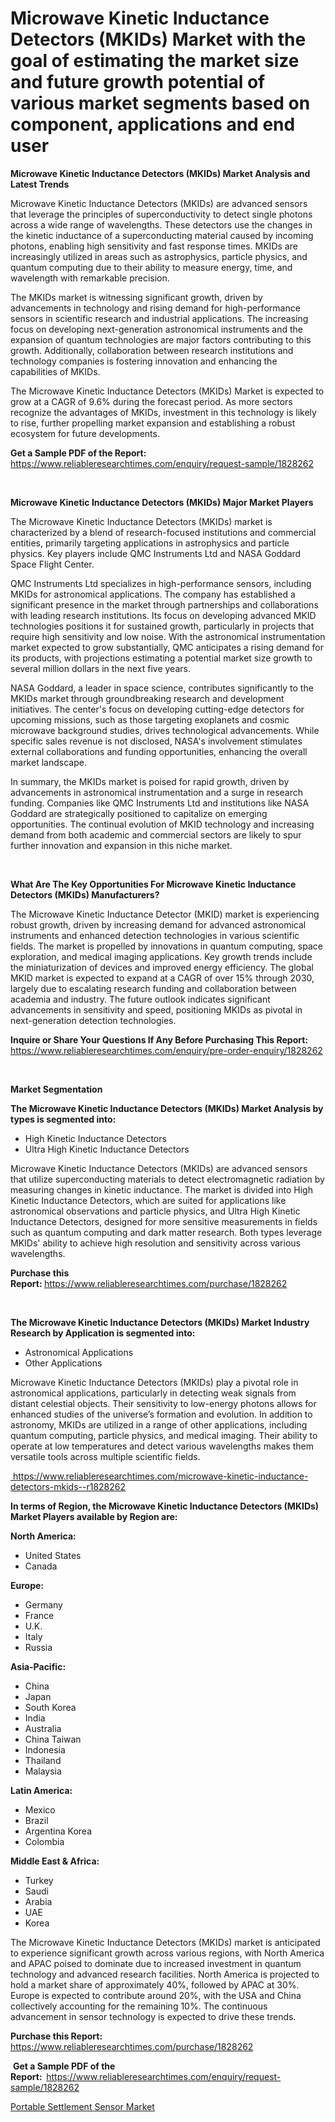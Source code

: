 <p><h1>Microwave Kinetic Inductance Detectors (MKIDs) Market with the goal of estimating the market size and future growth potential of various market segments based on component, applications and end user</h1></p><p><strong>Microwave Kinetic Inductance Detectors (MKIDs) Market Analysis and Latest Trends</strong></p>
<p><p>Microwave Kinetic Inductance Detectors (MKIDs) are advanced sensors that leverage the principles of superconductivity to detect single photons across a wide range of wavelengths. These detectors use the changes in the kinetic inductance of a superconducting material caused by incoming photons, enabling high sensitivity and fast response times. MKIDs are increasingly utilized in areas such as astrophysics, particle physics, and quantum computing due to their ability to measure energy, time, and wavelength with remarkable precision.</p><p>The MKIDs market is witnessing significant growth, driven by advancements in technology and rising demand for high-performance sensors in scientific research and industrial applications. The increasing focus on developing next-generation astronomical instruments and the expansion of quantum technologies are major factors contributing to this growth. Additionally, collaboration between research institutions and technology companies is fostering innovation and enhancing the capabilities of MKIDs.</p><p>The Microwave Kinetic Inductance Detectors (MKIDs) Market is expected to grow at a CAGR of 9.6% during the forecast period. As more sectors recognize the advantages of MKIDs, investment in this technology is likely to rise, further propelling market expansion and establishing a robust ecosystem for future developments.</p></p>
<p><strong>Get a Sample PDF of the Report:&nbsp;</strong> <a href="https://www.reliableresearchtimes.com/enquiry/request-sample/1828262?utm_campaign=2096&utm_medium=2&utm_source=Github&utm_content=ia&utm_term=13022025&utm_id=microwave-kinetic-inductance-detectors-mkids">https://www.reliableresearchtimes.com/enquiry/request-sample/1828262</a></p>
<p>&nbsp;</p>
<p><strong>Microwave Kinetic Inductance Detectors (MKIDs) Major Market Players</strong></p>
<p><p>The Microwave Kinetic Inductance Detectors (MKIDs) market is characterized by a blend of research-focused institutions and commercial entities, primarily targeting applications in astrophysics and particle physics. Key players include QMC Instruments Ltd and NASA Goddard Space Flight Center.</p><p>QMC Instruments Ltd specializes in high-performance sensors, including MKIDs for astronomical applications. The company has established a significant presence in the market through partnerships and collaborations with leading research institutions. Its focus on developing advanced MKID technologies positions it for sustained growth, particularly in projects that require high sensitivity and low noise. With the astronomical instrumentation market expected to grow substantially, QMC anticipates a rising demand for its products, with projections estimating a potential market size growth to several million dollars in the next five years.</p><p>NASA Goddard, a leader in space science, contributes significantly to the MKIDs market through groundbreaking research and development initiatives. The center's focus on developing cutting-edge detectors for upcoming missions, such as those targeting exoplanets and cosmic microwave background studies, drives technological advancements. While specific sales revenue is not disclosed, NASA's involvement stimulates external collaborations and funding opportunities, enhancing the overall market landscape.</p><p>In summary, the MKIDs market is poised for rapid growth, driven by advancements in astronomical instrumentation and a surge in research funding. Companies like QMC Instruments Ltd and institutions like NASA Goddard are strategically positioned to capitalize on emerging opportunities. The continual evolution of MKID technology and increasing demand from both academic and commercial sectors are likely to spur further innovation and expansion in this niche market.</p></p>
<p>&nbsp;</p>
<p><strong>What Are The Key Opportunities For Microwave Kinetic Inductance Detectors (MKIDs) Manufacturers?</strong></p>
<p><p>The Microwave Kinetic Inductance Detector (MKID) market is experiencing robust growth, driven by increasing demand for advanced astronomical instruments and enhanced detection technologies in various scientific fields. The market is propelled by innovations in quantum computing, space exploration, and medical imaging applications. Key growth trends include the miniaturization of devices and improved energy efficiency. The global MKID market is expected to expand at a CAGR of over 15% through 2030, largely due to escalating research funding and collaboration between academia and industry. The future outlook indicates significant advancements in sensitivity and speed, positioning MKIDs as pivotal in next-generation detection technologies.</p></p>
<p><strong>Inquire or Share Your Questions If Any Before Purchasing This Report:</strong> <a href="https://www.reliableresearchtimes.com/enquiry/pre-order-enquiry/1828262?utm_campaign=2096&utm_medium=2&utm_source=Github&utm_content=ia&utm_term=13022025&utm_id=microwave-kinetic-inductance-detectors-mkids">https://www.reliableresearchtimes.com/enquiry/pre-order-enquiry/1828262</a></p>
<p>&nbsp;</p>
<p><strong>Market Segmentation</strong></p>
<p><strong>The Microwave Kinetic Inductance Detectors (MKIDs) Market Analysis by types is segmented into:</strong></p>
<p><ul><li>High Kinetic Inductance Detectors</li><li>Ultra High Kinetic Inductance Detectors</li></ul></p>
<p><p>Microwave Kinetic Inductance Detectors (MKIDs) are advanced sensors that utilize superconducting materials to detect electromagnetic radiation by measuring changes in kinetic inductance. The market is divided into High Kinetic Inductance Detectors, which are suited for applications like astronomical observations and particle physics, and Ultra High Kinetic Inductance Detectors, designed for more sensitive measurements in fields such as quantum computing and dark matter research. Both types leverage MKIDs' ability to achieve high resolution and sensitivity across various wavelengths.</p></p>
<p><strong>Purchase this Report:&nbsp;</strong><a href="https://www.reliableresearchtimes.com/purchase/1828262?utm_campaign=2096&utm_medium=2&utm_source=Github&utm_content=ia&utm_term=13022025&utm_id=microwave-kinetic-inductance-detectors-mkids">https://www.reliableresearchtimes.com/purchase/1828262</a></p>
<p>&nbsp;</p>
<p><strong>The Microwave Kinetic Inductance Detectors (MKIDs) Market Industry Research by Application is segmented into:</strong></p>
<p><ul><li>Astronomical Applications</li><li>Other Applications</li></ul></p>
<p><p>Microwave Kinetic Inductance Detectors (MKIDs) play a pivotal role in astronomical applications, particularly in detecting weak signals from distant celestial objects. Their sensitivity to low-energy photons allows for enhanced studies of the universe’s formation and evolution. In addition to astronomy, MKIDs are utilized in a range of other applications, including quantum computing, particle physics, and medical imaging. Their ability to operate at low temperatures and detect various wavelengths makes them versatile tools across multiple scientific fields.</p></p>
<p><a href="https://www.reliableresearchtimes.com/microwave-kinetic-inductance-detectors-mkids--r1828262?utm_campaign=2096&utm_medium=2&utm_source=Github&utm_content=ia&utm_term=13022025&utm_id=microwave-kinetic-inductance-detectors-mkids">&nbsp;https://www.reliableresearchtimes.com/microwave-kinetic-inductance-detectors-mkids--r1828262</a></p>
<p><strong>In terms of Region, the Microwave Kinetic Inductance Detectors (MKIDs) Market Players available by Region are:</strong></p>
<p>
    <p> <strong> North America: </strong>
        <ul>
            <li>United States</li>
            <li>Canada</li>
        </ul>
        </p> 
    <p> <strong> Europe: </strong>
        <ul>
            <li>Germany</li>
            <li>France</li>
            <li>U.K.</li>
            <li>Italy</li>
            <li>Russia</li>
        </ul>
        </p> 
    <p> <strong> Asia-Pacific: </strong>
        <ul>
            <li>China</li>
            <li>Japan</li>
            <li>South Korea</li>
            <li>India</li>
            <li>Australia</li>
            <li>China Taiwan</li>
            <li>Indonesia</li>
            <li>Thailand</li>
            <li>Malaysia</li>
        </ul>
        </p> 
    <p> <strong> Latin America: </strong>
        <ul>
            <li>Mexico</li>
            <li>Brazil</li>
            <li>Argentina Korea</li>
            <li>Colombia</li>
        </ul>
        </p> 
    <p> <strong> Middle East & Africa: </strong>
        <ul>
            <li>Turkey</li>
            <li>Saudi</li>
            <li>Arabia</li>
            <li>UAE</li>
            <li>Korea</li>
        </ul>
    </p>
    </p>
<p><p>The Microwave Kinetic Inductance Detectors (MKIDs) market is anticipated to experience significant growth across various regions, with North America and APAC poised to dominate due to increased investment in quantum technology and advanced research facilities. North America is projected to hold a market share of approximately 40%, followed by APAC at 30%. Europe is expected to contribute around 20%, with the USA and China collectively accounting for the remaining 10%. The continuous advancement in sensor technology is expected to drive these trends.</p></p>
<p><strong>Purchase this Report: </strong><a href="https://www.reliableresearchtimes.com/purchase/1828262?utm_campaign=2096&utm_medium=2&utm_source=Github&utm_content=ia&utm_term=13022025&utm_id=microwave-kinetic-inductance-detectors-mkids">https://www.reliableresearchtimes.com/purchase/1828262</a></p>
<p>&nbsp;<strong>Get a Sample PDF of the Report:&nbsp;&nbsp;</strong><a href="https://www.reliableresearchtimes.com/enquiry/request-sample/1828262?utm_campaign=2096&utm_medium=2&utm_source=Github&utm_content=ia&utm_term=13022025&utm_id=microwave-kinetic-inductance-detectors-mkids">https://www.reliableresearchtimes.com/enquiry/request-sample/1828262</a></p>
<p><strong></strong></p>
<p><p><a href="https://github.com/NarcisoFerry/Market-Research-Report-List-1/blob/main/portable-settlement-sensor-market.md?utm_campaign=2096&utm_medium=2&utm_source=Github&utm_content=ia&utm_term=13022025&utm_id=microwave-kinetic-inductance-detectors-mkids">Portable Settlement Sensor Market</a></p></p>